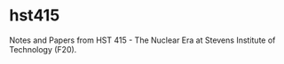 # hst415

Notes and Papers from HST 415 - The Nuclear Era at Stevens Institute of Technology (F20).

